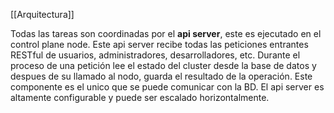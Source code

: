 [[Arquitectura]]

Todas las tareas son coordinadas por el **api server**, este es ejecutado en el control plane node. Este api server recibe todas las peticiones entrantes RESTful de usuarios, administradores, desarrolladores, etc.
Durante el proceso de una petición lee el estado del cluster desde la base de datos y despues de su llamado al nodo, guarda el resultado de la operación.
Este componente es el unico que se puede comunicar con la BD.
El api server es altamente configurable y puede ser escalado horizontalmente.
